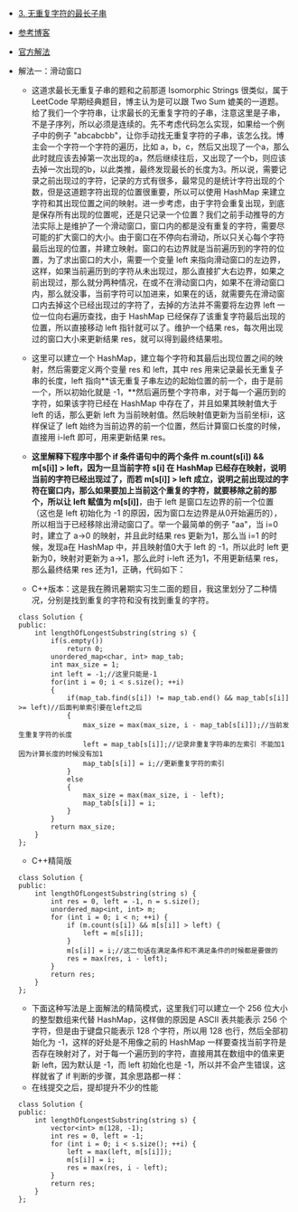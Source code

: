 - [3. 无重复字符的最长子串](https://leetcode-cn.com/problems/longest-substring-without-repeating-characters/)
- [参考博客](https://github.com/grandyang/leetcode/issues/3)
- [官方解法](https://leetcode-cn.com/problems/longest-substring-without-repeating-characters/solution/wu-zhong-fu-zi-fu-de-zui-chang-zi-chuan-by-leetcod/)
- 解法一：滑动窗口
    + 这道求最长无重复子串的题和之前那道 Isomorphic Strings 很类似，属于 LeetCode 早期经典题目，博主认为是可以跟 Two Sum 媲美的一道题。给了我们一个字符串，让求最长的无重复字符的子串，注意这里是子串，不是子序列，所以必须是连续的。先不考虑代码怎么实现，如果给一个例子中的例子 "abcabcbb"，让你手动找无重复字符的子串，该怎么找。博主会一个字符一个字符的遍历，比如 a，b，c，然后又出现了一个a，那么此时就应该去掉第一次出现的a，然后继续往后，又出现了一个b，则应该去掉一次出现的b，以此类推，最终发现最长的长度为3。所以说，需要记录之前出现过的字符，记录的方式有很多，最常见的是统计字符出现的个数，但是这道题字符出现的位置很重要，所以可以使用 HashMap 来建立字符和其出现位置之间的映射。进一步考虑，由于字符会重复出现，到底是保存所有出现的位置呢，还是只记录一个位置？我们之前手动推导的方法实际上是维护了一个滑动窗口，窗口内的都是没有重复的字符，需要尽可能的扩大窗口的大小。由于窗口在不停向右滑动，所以只关心每个字符最后出现的位置，并建立映射。窗口的右边界就是当前遍历到的字符的位置，为了求出窗口的大小，需要一个变量 left 来指向滑动窗口的左边界，这样，如果当前遍历到的字符从未出现过，那么直接扩大右边界，如果之前出现过，那么就分两种情况，在或不在滑动窗口内，如果不在滑动窗口内，那么就没事，当前字符可以加进来，如果在的话，就需要先在滑动窗口内去掉这个已经出现过的字符了，去掉的方法并不需要将左边界 left 一位一位向右遍历查找，由于 HashMap 已经保存了该重复字符最后出现的位置，所以直接移动 left 指针就可以了。维护一个结果 res，每次用出现过的窗口大小来更新结果 res，就可以得到最终结果啦。
    
    + 这里可以建立一个 HashMap，建立每个字符和其最后出现位置之间的映射，然后需要定义两个变量 res 和 left，其中 res 用来记录最长无重复子串的长度，left 指向**该无重复子串左边的起始位置的前一个，由于是前一个，所以初始化就是 -1，**然后遍历整个字符串，对于每一个遍历到的字符，如果该字符已经在 HashMap 中存在了，并且如果其映射值大于 left 的话，那么更新 left 为当前映射值。然后映射值更新为当前坐标i，这样保证了 left 始终为当前边界的前一个位置，然后计算窗口长度的时候，直接用 i-left 即可，用来更新结果 res。
    
    + **这里解释下程序中那个 if 条件语句中的两个条件 m.count(s[i]) && m[s[i]] > left，因为一旦当前字符 s[i] 在 HashMap 已经存在映射，说明当前的字符已经出现过了，而若 m[s[i]] > left 成立，说明之前出现过的字符在窗口内，那么如果要加上当前这个重复的字符，就要移除之前的那个，所以让 left 赋值为 m[s[i]]**，由于 left 是窗口左边界的前一个位置（这也是 left 初始化为 -1 的原因，因为窗口左边界是从0开始遍历的），所以相当于已经移除出滑动窗口了。举一个最简单的例子 "aa"，当 i=0 时，建立了 a->0 的映射，并且此时结果 res 更新为1，那么当 i=1 的时候，发现a在 HashMap 中，并且映射值0大于 left 的 -1，所以此时 left 更新为0，映射对更新为 a->1，那么此时 i-left 还为1，不用更新结果 res，那么最终结果 res 还为1，正确，代码如下：
    + C++版本：这是我在腾讯暑期实习生二面的题目，我这里划分了二种情况，分别是找到重复的字符和没有找到重复的字符。
    ```
    class Solution {
    public:
        int lengthOfLongestSubstring(string s) {
            if(s.empty())
                return 0;
            unordered_map<char, int> map_tab;
            int max_size = 1;
            int left = -1;//这里只能是-1
            for(int i = 0; i < s.size(); ++i)
            {
                if(map_tab.find(s[i]) != map_tab.end() && map_tab[s[i]] >= left)//后面判单索引要在left之后
                {
                    max_size = max(max_size, i - map_tab[s[i]]);//当前发生重复字符的长度
                    left = map_tab[s[i]];//记录非重复字符串的左索引 不能加1 因为计算长度的时候没有加1
                    map_tab[s[i]] = i;//更新重复字符的索引
                }
                else
                {
                    max_size = max(max_size, i - left);
                    map_tab[s[i]] = i;
                }
            }
            return max_size;
        }
    };
    ```
    
    + C++精简版
    ```
    class Solution {
    public:
        int lengthOfLongestSubstring(string s) {
            int res = 0, left = -1, n = s.size();
            unordered_map<int, int> m;
            for (int i = 0; i < n; ++i) {
                if (m.count(s[i]) && m[s[i]] > left) {
                    left = m[s[i]];  
                }
                m[s[i]] = i;//这二句话在满足条件和不满足条件的时候都是要做的
                res = max(res, i - left);            
            }
            return res;
        }
    };
    ```

    + 下面这种写法是上面解法的精简模式，这里我们可以建立一个 256 位大小的整型数组来代替 HashMap，这样做的原因是 ASCII 表共能表示 256 个字符，但是由于键盘只能表示 128 个字符，所以用 128 也行，然后全部初始化为 -1，这样的好处是不用像之前的 HashMap 一样要查找当前字符是否存在映射对了，对于每一个遍历到的字符，直接用其在数组中的值来更新 left，因为默认是 -1，而 left 初始化也是 -1，所以并不会产生错误，这样就省了 if 判断的步骤，其余思路都一样：
    + 在线提交之后，提却提升不少的性能
    ```
    class Solution {
    public:
        int lengthOfLongestSubstring(string s) {
            vector<int> m(128, -1);
            int res = 0, left = -1;
            for (int i = 0; i < s.size(); ++i) {
                left = max(left, m[s[i]]);
                m[s[i]] = i;
                res = max(res, i - left);
            }
            return res;
        }
    };
    ```